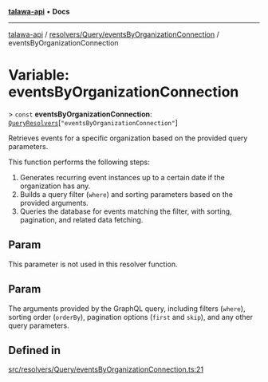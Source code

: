 [**talawa-api**](../../../../README.md) • **Docs**

***

[talawa-api](../../../../modules.md) / [resolvers/Query/eventsByOrganizationConnection](../README.md) / eventsByOrganizationConnection

# Variable: eventsByOrganizationConnection

\> `const` **eventsByOrganizationConnection**: [`QueryResolvers`](../../../../types/generatedGraphQLTypes/type-aliases/QueryResolvers.md)\[`"eventsByOrganizationConnection"`\]

Retrieves events for a specific organization based on the provided query parameters.

This function performs the following steps:
1. Generates recurring event instances up to a certain date if the organization has any.
2. Builds a query filter (`where`) and sorting parameters based on the provided arguments.
3. Queries the database for events matching the filter, with sorting, pagination, and related data fetching.

## Param

This parameter is not used in this resolver function.

## Param

The arguments provided by the GraphQL query, including filters (`where`), sorting order (`orderBy`), pagination options (`first` and `skip`), and any other query parameters.

## Defined in

[src/resolvers/Query/eventsByOrganizationConnection.ts:21](https://github.com/PalisadoesFoundation/talawa-api/blob/c952c7a3bfd4b8b910fbae10313f5402ade5a9d4/src/resolvers/Query/eventsByOrganizationConnection.ts#L21)
